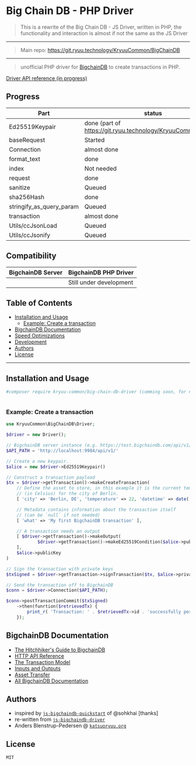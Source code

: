 # Big Chain DB - PHP Driver

> This is a rewrite of the Big Chain DB - JS Driver, 
> written in PHP, the functionality and interaction is almost if not the same as the JS Driver

----

> Main repo: https://git.ryuu.technology/KryuuCommon/BigChainDB

----

> unofficial PHP driver for [BigchainDB](https://github.com/bigchaindb/bigchaindb) to create transactions in PHP.

[Driver API reference (in progress)](API.md)

## Progress


| Part                     | status                                                        
| ------------------------ | ---
| Ed25519Keypair           | done (part of https://git.ryuu.technology/KryuuCommon/Buffer) 
| baseRequest              | Started
| Connection               | almost done
| format_text              | done
| index                    | Not needed
| request                  | done
| sanitize                 | Queued
| sha256Hash               | done
| stringify_as_query_param | Queued
| transaction              | almost done
| Utils/ccJsonLoad         | Queued
| Utils/ccJsonify          | Queued


  

## Compatibility

| BigchainDB Server | BigchainDB PHP Driver        |
| ----------------- |------------------------------|
|                   | Still under development      |

## Table of Contents

  - [Installation and Usage](#installation-and-usage)
     - [Example: Create a transaction](#example-create-a-transaction)
  - [BigchainDB Documentation](#bigchaindb-documentation)
  - [Speed Optimizations](#speed-optimizations)
  - [Development](#development)
  - [Authors](#authors)
  - [License](#license)

---

## Installation and Usage

```bash
#composer require kryuu-common/big-chain-db-driver (comming soon, for now please use git)
```

```php
```

### Example: Create a transaction

```php
use KryuuCommon\BigChainDB\Driver;

$driver = new Driver();

// BigchainDB server instance (e.g. https://test.bigchaindb.com/api/v1/)
$API_PATH = 'http://localhost:9984/api/v1/'

// Create a new keypair.
$alice = new $driver->Ed25519Keypair()

// Construct a transaction payload
$tx = $driver->getTransaction()->makeCreateTransaction(
    // Define the asset to store, in this example it is the current temperature
    // (in Celsius) for the city of Berlin.
    [ 'city' => 'Berlin, DE', 'temperature' => 22, 'datetime' => date('D M d Y H:i:s \G\M\TO (T)')],

    // Metadata contains information about the transaction itself
    // (can be `null` if not needed)
    [ 'what' => 'My first BigchainDB transaction' ],

    // A transaction needs an output
    [ $driver->getTransaction()->makeOutput(
            $driver->getTransaction()->makeEd25519Condition($alice->publicKey))
    ],
    $alice->publicKey
)

// Sign the transaction with private keys
$txSigned = $driver->getTransaction->signTransaction($tx, $alice->privateKey)

// Send the transaction off to BigchainDB
$conn = $driver->Connection($API_PATH);

$conn->postTransactionCommit($txSigned)
    ->then(funrtion($retrievedTx) { 
        print_r( 'Transaction: ' . $retrievedTx->id . 'successfully posted.')
    });
```

## BigchainDB Documentation

- [The Hitchhiker's Guide to BigchainDB](https://www.bigchaindb.com/developers/guide/)
- [HTTP API Reference](https://docs.bigchaindb.com/projects/server/en/latest/http-client-server-api.html)
- [The Transaction Model](https://docs.bigchaindb.com/projects/server/en/latest/data-models/transaction-model.html?highlight=crypto%20conditions)
- [Inputs and Outputs](https://docs.bigchaindb.com/projects/server/en/latest/data-models/inputs-outputs.html)
- [Asset Transfer](https://docs.bigchaindb.com/projects/py-driver/en/latest/usage.html#asset-transfer)
- [All BigchainDB Documentation](https://docs.bigchaindb.com/)

## Authors

* inspired by [`js-bigchaindb-quickstart`](https://github.com/sohkai/js-bigchaindb-quickstart) of @sohkhai [thanks]
* re-written from [`js-bigchaindb-driver`](https://github.com/bigchaindb/js-bigchaindb-driver)
* Anders Blenstrup-Pedersen @ [`katsuoryuu.org`](https://katsuoryuu.org/)

## License

```
MIT
```
